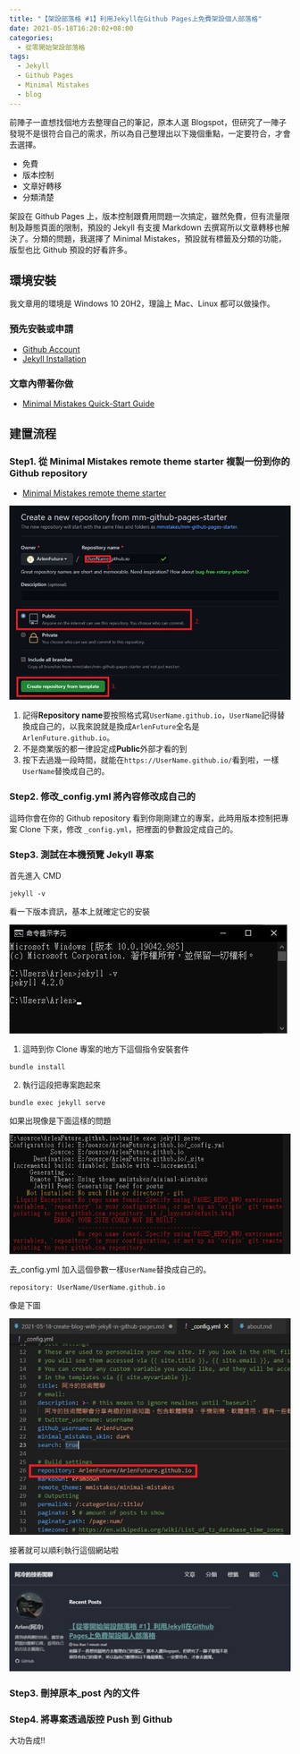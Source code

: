 ```yaml
---
title: "【架設部落格 #1】利用Jekyll在Github Pages上免費架設個人部落格"
date: 2021-05-18T16:20:02+08:00
categories:
  - 從零開始架設部落格
tags:
  - Jekyll
  - Github Pages
  - Minimal Mistakes
  - blog
---
```


前陣子一直想找個地方去整理自己的筆記，原本人選 Blogspot，但研究了一陣子發現不是很符合自己的需求，所以為自己整理出以下幾個重點，一定要符合，才會去選擇。

- 免費
- 版本控制
- 文章好轉移
- 分類清楚

架設在 Github Pages 上，版本控制跟費用問題一次搞定，雖然免費，但有流量限制及靜態頁面的限制，預設的 Jekyll 有支援 Markdown 去撰寫所以文章轉移也解決了。分類的問題，我選擇了 Minimal Mistakes，預設就有標籤及分類的功能，版型也比 Github 預設的好看許多。

## 環境安裝

我文章用的環境是 Windows 10 20H2，理論上 Mac、Linux 都可以做操作。

### 預先安裝或申請

- [Github Account](https://github.com/)
- [Jekyll Installation](https://jekyllrb.com/docs/installation/)

### 文章內帶著你做

- [Minimal Mistakes Quick-Start Guide](https://mmistakes.github.io/minimal-mistakes/docs/quick-start-guide/#gem-based-method)

## 建置流程

### Step1. 從 Minimal Mistakes remote theme starter 複製一份到你的 Github repository

- [Minimal Mistakes remote theme starter](https://github.com/mmistakes/mm-github-pages-starter/generate)

![Fork repository](/assets/images/post/2021-05-18-create-blog-with-jekyll-in-github-pages/1.jpg "Fork repository")

1. 記得**Repository name**要按照格式寫`UserName.github.io`，`UserName`記得替換成自己的，以我來說就是換成`ArlenFuture`全名是`ArlenFuture.github.io`。
2. 不是商業版的都一律設定成**Public**外部才看的到
3. 按下去過幾一段時間，就能在`https://UserName.github.io/`看到啦，一樣`UserName`替換成自己的。

### Step2. 修改\_config.yml 將內容修改成自己的

這時你會在你的 Github repository 看到你剛剛建立的專案，此時用版本控制把專案 Clone 下來，修改
`_config.yml`，把裡面的參數設定成自己的。

### Step3. 測試在本機預覽 Jekyll 專案

首先進入 CMD

```
jekyll -v
```

看一下版本資訊，基本上就確定它的安裝

![jekyll version](/assets/images/post/2021-05-18-create-blog-with-jekyll-in-github-pages/2.jpg "jekyll version")

1. 這時到你 Clone 專案的地方下這個指令安裝套件

```
bundle install
```

2. 執行這段把專案跑起來

```
bundle exec jekyll serve
```

如果出現像是下面這樣的問題

![bundle exec jekyll serve error](/assets/images/post/2021-05-18-create-blog-with-jekyll-in-github-pages/3.jpg "bundle exec jekyll serve error")

去\_config.yml 加入這個參數一樣`UserName`替換成自己的。

```
repository: UserName/UserName.github.io
```

像是下圖

![add repository name for build](/assets/images/post/2021-05-18-create-blog-with-jekyll-in-github-pages/4.jpg "add repository name for build")

接著就可以順利執行這個網站啦

![Hello World!](/assets/images/post/2021-05-18-create-blog-with-jekyll-in-github-pages/5.jpg "Hello World!")

### Step3. 刪掉原本\_post 內的文件

### Step4. 將專案透過版控 Push 到 Github

大功告成!!
